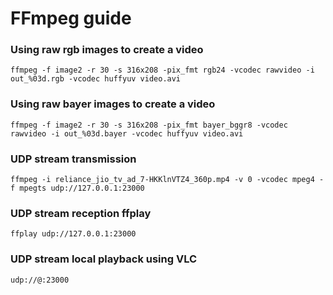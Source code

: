 # FFmpeg guide

### Using raw rgb images to create a video
`ffmpeg -f image2 -r 30 -s 316x208 -pix_fmt rgb24 -vcodec rawvideo -i out_%03d.rgb -vcodec huffyuv video.avi`

### Using raw bayer images to create a video
`ffmpeg -f image2 -r 30 -s 316x208 -pix_fmt bayer_bggr8 -vcodec rawvideo -i out_%03d.bayer -vcodec huffyuv video.avi`

### UDP stream transmission
`ffmpeg -i reliance_jio_tv_ad_7-HKKlnVTZ4_360p.mp4 -v 0 -vcodec mpeg4 -f mpegts udp://127.0.0.1:23000`

### UDP stream reception ffplay
`ffplay udp://127.0.0.1:23000`

### UDP stream local playback using VLC
`udp://@:23000`
